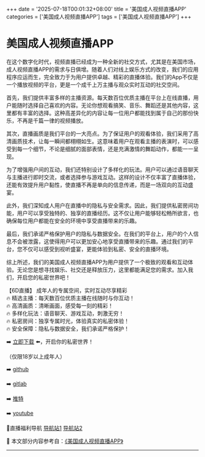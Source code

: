 +++
date = '2025-07-18T00:01:32+08:00'
title = '美国成人视频直播APP'
categories = ['美国成人视频直播APP']
tags = ['美国成人视频直播APP']
+++

# 美国成人视频直播APP

在这个数字化时代，视频直播已经成为一种全新的社交方式，尤其是在美国市场，成人视频直播APP的需求与日俱增。随着人们对线上娱乐方式的改变，我们的应用程序应运而生，完全致力于为用户提供卓越、精彩的直播体验。我们的App不仅是一个播放视频的平台，更是一个成千上万主播与观众实时互动的社交空间。

首先，我们提供丰富多样的主播资源。每天数百位优质主播在平台上在线直播，用户能随时选择自己喜欢的内容。无论你想观看搞笑、音乐、舞蹈还是其他内容，这里都有丰富的选择。这种高差异化的内容让每一位用户都能找到属于自己的那份快乐，不再是千篇一律的视频播放。

其次，直播画质是我们平台的一大亮点。为了保证用户的观看体验，我们采用了高清画质技术，让每一瞬间都栩栩如生。这意味着用户在观看主播的表演时，可以感受到每一个细节，不论是细腻的面部表情，还是充满激情的舞蹈动作，都能一一呈现。

为了增强用户间的互动，我们还特别设计了多样化的玩法。用户可以通过语音聊天与主播进行即时交流，或者选择参与游戏互动。这样的设计不仅丰富了直播体验，还能有效提升用户黏性，使直播不再是单向的信息传递，而是一场双向的互动盛宴。

此外，我们深知成人用户在直播中的隐私与安全需求。因此，我们提供私密房间功能，用户可以享受独特的、独享的直播经历。这不仅让用户能够轻松畅所欲言，也确保每位用户都能在安全的环境中享受直播带来的乐趣。

最后，我们承诺严格保护用户的隐私与数据安全。在我们的平台上，用户的个人信息不会被泄露，这使得用户可以更加安心地享受直播带来的乐趣。通过我们的平台，您不仅可以感受到视听盛宴，更能体验到私密、安全的直播环境。

综上所述，我们的美国成人视频直播APP为用户提供了一个极致的观看和互动体验。无论您是想寻找娱乐、社交还是释放压力，这里都能满足您的需求。加入我们，开启您的私密世界吧！

【6D直播】
成年人的专属空间，实时互动尽享精彩  
🔥 精选主播：每天数百位优质主播在线随时与你互动！  
🔥 高清画质：清晰画面，感受每一刻的精彩！  
🔥 多样化玩法：语音聊天、游戏互动，刺激无穷！  
🔥 私密房间：独享专属时光，体验真实的私密体验！  
🔥 安全保障：隐私与数据安全，我们承诺严格保护！  

➡️ [立即下载](https://down123.s3.ap-east-1.amazonaws.com/down/down.html?channelCode=blog) ⬅️，开启你的私密世界！  

（仅限18岁以上成年人）  

➡️ [github](https://aldult-live.github.io/)  

➡️ [gitlab](https://seo-09598d.gitlab.io/)  

➡️ [推特](https://x.com/wegame33)  

➡️ [youtube](https://www.youtube.com/@6Dlive)  

🔞直播福利导航  [导航站1](https://webstack-86085a.gitlab.io/) [导航站2](https://onlygit123-2.github.io/)


📘 本文部分内容参考自：[《美国成人视频直播APP》](https://github.com/qicaizhibo123321/tvshow)

---
